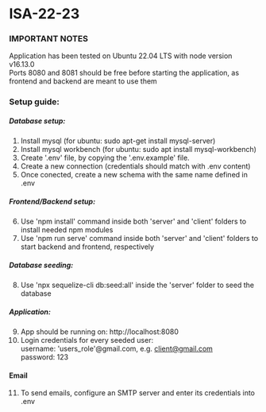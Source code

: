 # ISA-22-23

### IMPORTANT NOTES
Application has been tested on Ubuntu 22.04 LTS with node version v16.13.0  
Ports 8080 and 8081 should be free before starting the application, as frontend and backend are meant to use them

### Setup guide:

##### Database setup:
1. Install mysql (for ubuntu: sudo apt-get install mysql-server)
2. Install mysql workbench (for ubuntu: sudo apt install mysql-workbench)
3. Create '.env' file, by copying the '.env.example' file.
4. Create a new connection (credentials should match with .env content)
5. Once conected, create a new schema with the same name defined in .env

##### Frontend/Backend setup:

6. Use 'npm install' command inside both 'server' and 'client' folders to install needed npm modules
7. Use 'npm run serve' command inside both 'server' and 'client' folders to start backend and frontend, respectively

##### Database seeding:
8. Use 'npx sequelize-cli db:seed:all' inside the 'server' folder to seed the database

##### Application: 
9. App should be running on: http://localhost:8080
10. Login credentials for every seeded user:  
    username: 'users_role'@gmail.com, e.g. client@gmail.com  
    password: 123

#### Email
11. To send emails, configure an SMTP server and enter its credentials into .env